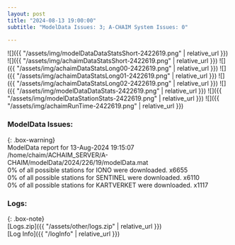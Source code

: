 ```yaml
---
layout: post
title: "2024-08-13 19:00:00"
subtitle: "ModelData Issues: 3; A-CHAIM System Issues: 0"

---
```


![]({{ "/assets/img/modelDataDataStatsShort-2422619.png" | relative_url }})
![]({{ "/assets/img/achaimDataStatsShort-2422619.png" | relative_url }})
![]({{ "/assets/img/achaimDataStatsLong00-2422619.png" | relative_url }})
![]({{ "/assets/img/achaimDataStatsLong01-2422619.png" | relative_url }})
![]({{ "/assets/img/achaimDataStatsLong02-2422619.png" | relative_url }})
![]({{ "/assets/img/modelDataDataStats-2422619.png" | relative_url }})
![]({{ "/assets/img/modelDataStationStats-2422619.png" | relative_url }})
![]({{ "/assets/img/achaimRunTime-2422619.png" | relative_url }})


### ModelData Issues:  
  
{: .box-warning}  
 ModelData report for 13-Aug-2024 19:15:07   
 /home/chaim/ACHAIM_SERVER/A-CHAIM/modelData/2024/226/19/modelData.mat   
 0% of all possible stations for IONO were downloaded. x6655   
 0% of all possible stations for SENTINEL were downloaded. x6110   
 0% of all possible stations for KARTVERKET were downloaded. x1117   
  


### Logs:  
  
{: .box-note}  
[Logs.zip]({{ "/assets/other/logs.zip" | relative_url }})  
[Log Info]({{ "/logInfo" | relative_url }})  
